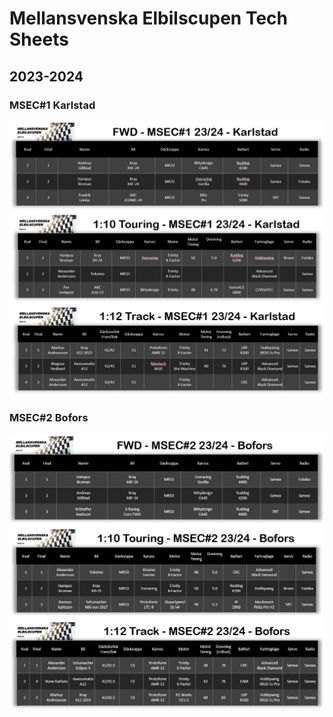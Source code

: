 # Mellansvenska Elbilscupen Tech Sheets

## 2023-2024
### MSEC#1 Karlstad
<img src="./images/msec1_2324.JPG" alt="drawing" width="1000"/>

### MSEC#2 Bofors
<img src="./images/msec2_2324.JPG" alt="drawing" width="1000"/>
